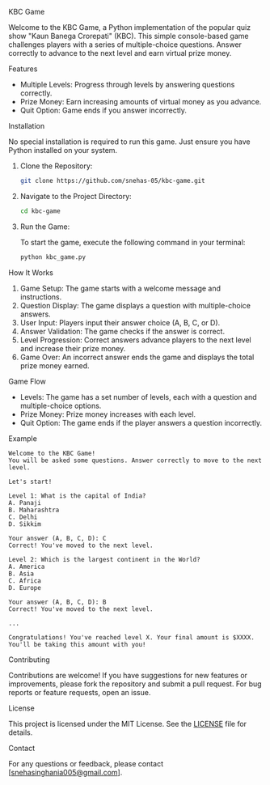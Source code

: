 KBC Game

Welcome to the KBC Game, a Python implementation of the popular quiz show "Kaun Banega Crorepati" (KBC). This simple console-based game challenges players with a series of multiple-choice questions. Answer correctly to advance to the next level and earn virtual prize money.

Features

- Multiple Levels: Progress through levels by answering questions correctly.
- Prize Money: Earn increasing amounts of virtual money as you advance.
- Quit Option: Game ends if you answer incorrectly.

Installation

No special installation is required to run this game. Just ensure you have Python installed on your system.

1. Clone the Repository:

   ```bash
   git clone https://github.com/snehas-05/kbc-game.git
   ```

2. Navigate to the Project Directory:

   ```bash
   cd kbc-game
   ```

3. Run the Game:

   To start the game, execute the following command in your terminal:

   ```bash
   python kbc_game.py
   ```

How It Works

1. Game Setup: The game starts with a welcome message and instructions.
2. Question Display: The game displays a question with multiple-choice answers.
3. User Input: Players input their answer choice (A, B, C, or D).
4. Answer Validation: The game checks if the answer is correct.
5. Level Progression: Correct answers advance players to the next level and increase their prize money.
6. Game Over: An incorrect answer ends the game and displays the total prize money earned.

Game Flow

- Levels: The game has a set number of levels, each with a question and multiple-choice options.
- Prize Money: Prize money increases with each level.
- Quit Option: The game ends if the player answers a question incorrectly.

Example

```plaintext
Welcome to the KBC Game!
You will be asked some questions. Answer correctly to move to the next level.

Let's start!

Level 1: What is the capital of India?
A. Panaji
B. Maharashtra
C. Delhi
D. Sikkim

Your answer (A, B, C, D): C
Correct! You've moved to the next level.

Level 2: Which is the largest continent in the World?
A. America
B. Asia
C. Africa
D. Europe

Your answer (A, B, C, D): B
Correct! You've moved to the next level.

...

Congratulations! You've reached level X. Your final amount is $XXXX. You'll be taking this amount with you!
```

Contributing

Contributions are welcome! If you have suggestions for new features or improvements, please fork the repository and submit a pull request. For bug reports or feature requests, open an issue.

License

This project is licensed under the MIT License. See the [LICENSE](LICENSE) file for details.

Contact

For any questions or feedback, please contact [snehasinghania005@gmail.com].